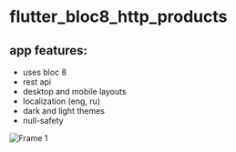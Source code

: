 # flutter_bloc8_http_products

## app features:
* uses bloc 8
* rest api
* desktop and mobile layouts
* localization (eng, ru)
* dark and light themes
* null-safety

![Frame 1](https://user-images.githubusercontent.com/49438937/215788427-a2305ed0-2c3a-4e82-b7f5-6473bd1da066.png)
